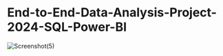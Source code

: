 # End-to-End-Data-Analysis-Project-2024-SQL-Power-BI

![Screenshot(5)](https://github.com/user-attachments/assets/8d015c67-01e0-43bc-b9f3-970013487daa)
